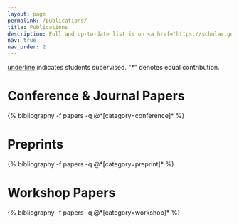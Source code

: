 ```yaml
---
layout: page
permalink: /publications/
title: Publications
description: Full and up-to-date list is on <a href='https://scholar.google.com/citations?user=8N04pBgAAAAJ'>Google Scholar</a>.
nav: true
nav_order: 2
---
```


<u>underline</u> indicates students supervised. "*" denotes equal contribution.

<!-- _pages/publications.md -->
<div class="publications">
<!-- * denotes equal contribution -->
<!-- <h1> preprints </h1> -->


<h1 align="left"> Conference & Journal Papers </h1>
{% bibliography -f papers -q @*[category=conference]* %}

<h1 align="left"> Preprints </h1>
{% bibliography -f papers -q @*[category=preprint]* %}

<h1 align="left"> Workshop Papers </h1>
{% bibliography -f papers -q @*[category=workshop]* %}

</div>
